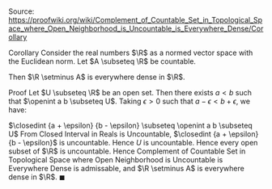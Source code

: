 # 

Source: https://proofwiki.org/wiki/Complement_of_Countable_Set_in_Topological_Space_where_Open_Neighborhood_is_Uncountable_is_Everywhere_Dense/Corollary

Corollary
Consider the real numbers $\R$ as a normed vector space with the Euclidean norm.
Let $A \subseteq \R$ be countable.

Then $\R \setminus A$ is everywhere dense in $\R$. 


Proof
Let $U \subseteq \R$ be an open set.
Then there exists $a < b$ such that $\openint a b \subseteq U$. 
Taking $\epsilon > 0$ such that $a - \epsilon < b + \epsilon$, we have: 

$\closedint {a + \epsilon} {b - \epsilon} \subseteq \openint a b \subseteq U$
From Closed Interval in Reals is Uncountable, $\closedint {a + \epsilon} {b - \epsilon}$ is uncountable.
Hence $U$ is uncountable.
Hence every open subset of $\R$ is uncountable.
Hence Complement of Countable Set in Topological Space where Open Neighborhood is Uncountable is Everywhere Dense is admissable, and $\R \setminus A$ is everywhere dense in $\R$.
$\blacksquare$





